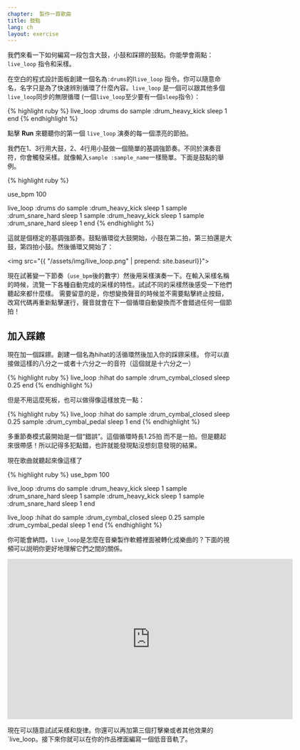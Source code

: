 ```yaml
---
chapter:  製作一首歌曲
title: 鼓點
lang: ch
layout: exercise
---
```


我們來看一下如何編寫一段包含大鼓，小鼓和踩鑔的鼓點。你能學會兩點： `live_loop` 指令和采樣。

在空白的程式設計面板創建一個名為`:drums`的l`live_loop` 指令。你可以隨意命名，名字只是為了快速辨別循環了什麼內容。`live_loop` 是一個可以跟其他多個`live_loop`同步的無限循環 (一個`live_loop`至少要有一個`sleep`指令）：

{% highlight ruby %}
live_loop :drums do
  sample :drum_heavy_kick
  sleep 1
end
{% endhighlight %}

點擊 **Run** 來聽聽你的第一個 `live_loop` 演奏的每一個漂亮的節拍。

我們在1、3行用大鼓，2、4行用小鼓做一個簡單的基調強節奏。不同於演奏音符，你會觸發采樣。就像輸入`sample :sample_name`一樣簡單。下面是鼓點的舉例。

{% highlight ruby %}

use_bpm 100

live_loop :drums do
  sample :drum_heavy_kick
  sleep 1
  sample :drum_snare_hard
  sleep 1
  sample :drum_heavy_kick
  sleep 1
  sample :drum_snare_hard
  sleep 1
end
{% endhighlight %}

這就是個穩定的基調強節奏。鼓點循環從大鼓開始，小鼓在第二拍，第三拍還是大鼓，第四拍小鼓。然後循環又開始了：

<img src="{{ "/assets/img/live_loop.png" | prepend: site.baseurl}}">

現在試著變一下節奏（`use_bpm`後的數字）然後用采樣演奏一下。在輸入采樣名稱的時候，流覽一下各種自動完成的采樣的特性。試試不同的采樣然後感受一下他們聽起來都什麼樣。
需要留意的是，你想變換聲音的時候並不需要點擊終止按鈕，改寫代碼再重新點擊運行，聲音就會在下一個循環自動變換而不會錯過任何一個節拍！

## 加入踩鑔

現在加一個踩鑔。創建一個名為hihat的活循環然後加入你的踩鑔采樣。
你可以直接做這樣的八分之一或者十六分之一的音符（這個就是十六分之一）


{% highlight ruby %}
live_loop :hihat do
  sample :drum_cymbal_closed
  sleep 0.25
end
{% endhighlight %}

但是不用這麼死板，也可以做得像這樣放克一點：

{% highlight ruby %}
live_loop :hihat do
  sample :drum_cymbal_closed
  sleep 0.25
  sample :drum_cymbal_pedal
  sleep 1
end
{% endhighlight %}

多重節奏模式最開始是一個“錯誤”。這個循環時長1.25拍  而不是一拍。但是聽起來很帶感！所以記得多犯點錯，也許就能發現點沒想刻意發現的結果。

現在歌曲就聽起來像這樣了

{% highlight ruby %}
use_bpm 100

live_loop :drums do
  sample :drum_heavy_kick
  sleep 1
  sample :drum_snare_hard
  sleep 1
  sample :drum_heavy_kick
  sleep 1
  sample :drum_snare_hard
  sleep 1
end

live_loop :hihat do
  sample :drum_cymbal_closed
  sleep 0.25
  sample :drum_cymbal_pedal
  sleep 1
end
{% endhighlight %}

你可能會納悶，`live_loop`是怎麼在音樂製作軟體裡面被轉化成樂曲的？下面的視頻可以説明你更好地理解它們之間的關係。

<iframe width="640" height="360" src="https://www.youtube.com/embed/iFMNOb33_KM?rel=0&amp;controls=0&amp;showinfo=0" frameborder="0" allowfullscreen></iframe>

現在可以隨意試試采樣和旋律。你還可以再加第三個打擊樂或者其他效果的`live_loop。接下來你就可以在你的作品裡面編寫一個低音音軌了。
